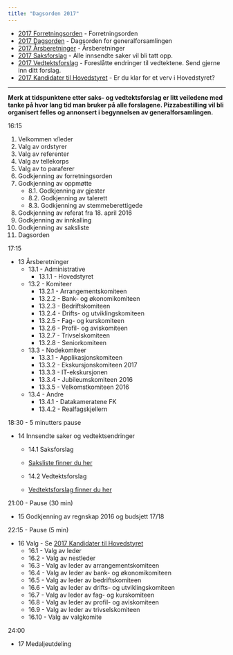 ```yaml
---
title: "Dagsorden 2017"
---
```


* [2017 Forretningsorden](/wiki/online/generalforsamlingen/2017/forretningsorden) - Forretningsorden
* [2017 Dagsorden](/wiki/online/generalforsamlingen/2017/dagsorden) - Dagsorden for generalforsamlingen
* [2017 Årsberetninger](/wiki/online/generalforsamlingen/2017/aarsberetninger) - Årsberetninger
* [2017 Saksforslag](/wiki/online/generalforsamlingen/2017/saksforslag) - Alle innsendte saker vil bli tatt opp.
* [2017 Vedtektsforslag](/wiki/online/generalforsamlingen/2017/vedtekstforslag) - Foreslåtte endringer til vedtektene. Send gjerne inn ditt forslag.
* [2017 Kandidater til Hovedstyret](/wiki/online/generalforsamlingen/2017/valg) - Er du klar for et verv i Hovedstyret?
---

**Merk at tidspunktene etter saks- og vedtektsforslag er litt veiledene med tanke på hvor lang tid man bruker på alle forslagene. Pizzabestilling vil bli organisert felles og annonsert i begynnelsen av generalforsamlingen.**


16:15

1. Velkommen v/leder
2. Valg av ordstyrer 
3. Valg av referenter
4. Valg av tellekorps
5. Valg av to paraferer
6. Godkjenning av forretningsorden
8. Godkjenning av oppmøtte
    * 8.1. Godkjenning av gjester
    * 8.2. Godkjenning av talerett
    * 8.3. Godkjenning av stemmeberettigede 
9. Godkjenning av referat fra 18. april 2016
10. Godkjenning av innkalling
11. Godkjenning av saksliste
12. Dagsorden

17:15

* 13 Årsberetninger
    * 13.1 - Administrative
        * 13.1.1 - Hovedstyret
    * 13.2 - Komiteer
        * 13.2.1 - Arrangementskomiteen
        * 13.2.2 - Bank- og økonomikomiteen
        * 13.2.3 - Bedriftskomiteen
        * 13.2.4 - Drifts- og utviklingskomiteen
        * 13.2.5 - Fag- og kurskomiteen
        * 13.2.6 - Profil- og aviskomiteen
        * 13.2.7 - Trivselskomiteen
        * 13.2.8 - Seniorkomiteen
    * 13.3 - Nodekomiteer
        * 13.3.1 - Applikasjonskomiteen
        * 13.3.2 - Ekskursjonskomiteen 2017
        * 13.3.3 - IT-ekskursjonen
        * 13.3.4 - Jubileumskomiteen 2016
        * 13.3.5 - Velkomstkomiteen 2016
    * 13.4 - Andre
        * 13.4.1 - Datakameratene FK
        * 13.4.2 - Realfagskjellern

18:30 - 5 minutters pause

* 14 Innsendte saker og vedtektsendringer
     * 14.1 Saksforslag
     * [Saksliste finner du her](https://online.ntnu.no/wiki/online/generalforsamlingen/2017/saksliste/)
         
    * 14.2 Vedtektsforslag  

    * [Vedtektsforslag finner du her](https://online.ntnu.no/wiki/online/generalforsamlingen/2017/vedtekstforslag/)
        
21:00 - Pause (30 min)

* 15 Godkjenning av regnskap 2016 og budsjett 17/18

22:15 - Pause (5 min)

* 16 Valg - Se [2017 Kandidater til Hovedstyret](/wiki/online/generalforsamlingen/2017/valg)
    * 16.1 - Valg av leder
    * 16.2 - Valg av nestleder
    * 16.3 - Valg av leder av arrangementskomiteen
    * 16.4 - Valg av leder av bank- og økonomikomiteen
    * 16.5 - Valg av leder av bedriftskomiteen
    * 16.6 - Valg av leder av drifts- og utviklingskomiteen
    * 16.7 - Valg av leder av fag- og kurskomiteen
    * 16.8 - Valg av leder av profil- og aviskomiteen
    * 16.9 - Valg av leder av trivselskomiteen
    * 16.10 - Valg av valgkomite

24:00

* 17 Medaljeutdeling